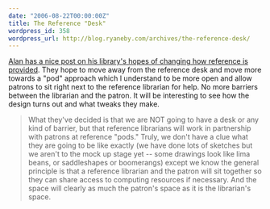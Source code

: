 ```yaml
---
date: "2006-08-22T00:00:00Z"
title: The Reference "Desk"
wordpress_id: 358
wordpress_url: http://blog.ryaneby.com/archives/the-reference-desk/
---
```

<a href="http://www.darienlibrary.org/staffpages/gray/blog/archives/2006/08/siege_warfare.html">Alan has a nice post on his library's hopes of changing how reference is provided</a>. They hope to move away from the reference desk and move more towards a "pod" approach which I understand to be more open and allow patrons to sit right next to the reference librarian for help. No more barriers between the librarian and the patron. It will be interesting to see how the design turns out and what tweaks they make.

<blockquote>What they've decided is that we are NOT going to have a desk or any kind of barrier, but that reference librarians will work in partnership with patrons at reference "pods." Truly, we don't have a clue what they are going to be like exactly (we have done lots of sketches but we aren't to the mock up stage yet -- some drawings look like lima beans, or saddleshapes or boomerangs) except we know the general principle is that a reference librarian and the patron will sit together so they can share access to computing resources if necessary. And the space will clearly as much the patron's space as it is the librarian's space.</blockquote>
